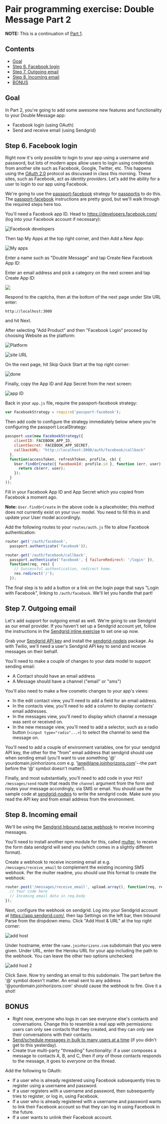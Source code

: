 # Pair programming exercise: Double Message Part 2

**NOTE:** This is a continuation of [Part 1](readme-part1.md).

## Contents

- [Goal](#goal)
- [Step 6. Facebook login](#step-6-facebook-login)
- [Step 7. Outgoing email](#step-7-outgoing-email)
- [Step 8. Incoming email](#step-8-incoming-email)
- [BONUS](#bonus)

## Goal

In Part 2, you're going to add some awesome new features and functionality to
your Double Message app:

- Facebook login (using OAuth)
- Send and receive email (using Sendgrid)

## Step 6. Facebook login

Right now it's only possible to login to your app using a username and password,
but lots of modern apps allow users to login using credentials from another site
such as Facebook, Google, Twitter, etc. This happens using the [OAuth
2.0](http://oauth.net/2/) protocol as discussed in class this morning. These
sites, such as Facebook, act as _identity providers_. Let's add the ability for
a user to login to our app using Facebook.

We're going to use the
[passport-facebook](https://github.com/jaredhanson/passport-facebook) strategy
for [passportjs](http://passportjs.org/) to do this. The
[passport-facebook](https://github.com/jaredhanson/passport-facebook)
instructions are pretty good, but we'll walk through the required steps here
too.

You'll need a Facebook app ID. Head to https://developers.facebook.com/ (log
into your Facebook account if necessary):

![Facebook developers](http://cl.ly/3R12272a3u2K/Image%202016-06-21%20at%2019.06.47.png)

Then tap My Apps at the top right corner, and then Add a New App:

![My apps](http://cl.ly/1S3I0e2B1e0e/Image%202016-06-21%20at%2019.07.05.png)

Enter a name such as "Double Message" and tap Create New Facebook App ID:

Enter an email address and pick a category on the next screen and tap Create App
ID:

![](http://cl.ly/3E1J172y0U1H/Image%202016-06-21%20at%2019.08.03.png)

Respond to the captcha, then at the bottom of the next page under Site URL
enter:

    http://localhost:3000

and hit Next.


After selecting "Add Product" and then "Facebook Login" proceed by choosing Website as the platform:

![Platform](http://cl.ly/1t3T2M1w3H06/Image%202016-06-21%20at%2019.07.16.png)


![site URL](http://cl.ly/0a2B1E141Q1V/Image%202016-06-21%20at%2019.16.24.png)

On the next page, hit Skip Quick Start at the top right corner:

![done](http://cl.ly/3L3S3Q172H3s/Image%202016-06-21%20at%2019.08.32.png)

Finally, copy the App ID and App Secret from the next screen:

![app ID](http://cl.ly/0I32171G2I1z/Image%202016-06-21%20at%2019.09.38.png)

Back in your `app.js` file, require the passport-facebook strategy:

```javascript
var FacebookStrategy = require('passport-facebook');
```

Then add code to configure the strategy immediately below where you're
configuring the passport LocalStrategy:

```javascript
passport.use(new FacebookStrategy({
    clientID: FACEBOOK_APP_ID,
    clientSecret: FACEBOOK_APP_SECRET,
    callbackURL: "http://localhost:3000/auth/facebook/callback"
  },
  function(accessToken, refreshToken, profile, cb) {
    User.findOrCreate({ facebookId: profile.id }, function (err, user) {
      return cb(err, user);
    });
  }
));
```

Fill in your Facebook App ID and App Secret which you copied from Facebook a
moment ago.

**Note:** `User.findOrCreate` in the above code is a placeholder; this method
does not currently exist on your `User` model. You need to fill this in and
update your User model accordingly.

Add the following routes to your `routes/auth.js` file to allow
Facebook authentication:

```javascript
router.get('/auth/facebook',
  passport.authenticate('facebook'));

router.get('/auth/facebook/callback',
  passport.authenticate('facebook', { failureRedirect: '/login' }),
  function(req, res) {
    // Successful authentication, redirect home.
    res.redirect('/');
  });
```

The final step is to add a button or a link on the login page that says "Login
with Facebook", linking to `/auth/facebook`. We'll let you handle that part!


## Step 7. Outgoing email

Let's add support for outgoing email as well. We're going to use Sendgrid as our
email provider. If you haven't set up a Sendgrid account yet, follow the
instructions in the [Sendgrid inline
exercise](https://github.com/horizons-school-of-technology/week04/tree/master/day2/sendgrid)
to set one up now.

Grab your [Sendgrid API
key](https://app.sendgrid.com/settings/api_keys) and install the
[sendgrid-nodejs](https://github.com/sendgrid/sendgrid-nodejs) package. As with
Twilio, we'll need a user's Sendgrid API key to send and receive messages on
their behalf.

You'll need to make a couple of changes to your data model to support sending
email:

- A Contact should have an email address
- A Message should have a channel ("email" or "sms")

You'll also need to make a few cosmetic changes to your app's views:

- In the edit contact view, you'll need to add a field for an email address.
- In the contacts view, you'll need to add a column to display contacts' email
  addresses.
- In the messages view, you'll need to display which channel a message was sent
  or received on.
- In the new message view, you'll need to add a selector, such as a radio button
  (`<input type="radio"...>`) to select the channel to send the message on.

You'll need to add a couple of environment variables, one for your sendgrid API
key, the other for the "from" email address that sendgrid should use when
sending email (you'll want to use something '@' yourdomain.joinhorizons.com e.g.
'lane@lane.joinhorizons.com'--the part before the '@' symbol doesn't matter!).

Finally, and most substantially, you'll need to add code in your `POST
/messages/send` route that reads the `channel` argument from the form and routes
your message accordingly, via SMS or email. You should use the sample code at
[sendgrid-nodejs](https://github.com/sendgrid/sendgrid-nodejs) to write the
sendgrid code. Make sure you read the API key and from email address from the
environment.


## Step 8. Incoming email

We'll be using the [Sendgrid Inbound parse
webhook](https://sendgrid.com/docs/API_Reference/Webhooks/parse.html) to receive
incoming messages.

You'll need to install another npm module for this, called
[multer](https://github.com/expressjs/multer), to receive the form data sendgrid
will send you (which comes in a slightly different format).

Create a webhook to receive incoming email at e.g. `/messages/receive_email` to
complement the existing incoming SMS webhook. Per the multer readme, you should
use this format to create the webhook:

```javascript
router.post('/messages/receive_email', upload.array(), function(req, res, next) {
  // Your code here
  // Incoming email data in req.body
});

```

Next, configure the webhook on sendgrid. Log into your Sendgrid account at
https://app.sendgrid.com/, then tap Settings on the left bar, then Inbound Parse
from the dropdown menu.  Click "Add Host & URL" at the top right corner:

![add host](http://cl.ly/253d2X0h1J3K/Image%202016-06-22%20at%2000.45.57.png)

Under hostname, enter the `name.joinhorizons.com` subdomain that you were given.
Under URL, enter the Heroku URL for your app including the path to the webhook.
You can leave the other two options unchecked:

![add host 2](http://cl.ly/1e2z0y1v1d1g/Image%202016-06-22%20at%2000.46.59.png)

Click Save. Now try sending an email to this subdomain. The part before the '@'
symbol doesn't matter. An email sent to any address
'@yourdomain.joinhorizons.com' should cause the webhook to fire. Give it a shot!


## BONUS

- Right now, everyone who logs in can see everyone else's contacts and
  conversations. Change this to resemble a real app with permissions: users can
  only see contacts that they created, and they can only see their conversations
  with their contacts.
- [Send/schedule messages in bulk to many users at a
  time](https://docs.google.com/presentation/d/1vq9b1ENst72z1v0JgxGkhjZA6bggbgCNWO-CNf3zrIc/edit#slide=id.g11476959af_5_167)
  (if you didn't get to this yesterday).
- Create true multi-party "threading" functionality: if a user composes a
  message to contacts A, B, and C, then if _any_ of those contacts responds to
  the message, it goes to _everyone_ on the thread.

Add the following to OAuth:

- If a user who is already registered using Facebook subsequently tries to
  register using a username and password.
- If a user registers with a username and password, then subsequently tries to
  register, or log in, using Facebook.
- If a user who is already registered with a username and password wants to link
  their Facebook account so that they can log in using Facebook in the future.
- If a user wants to unlink their Facebook account.
